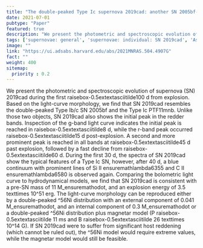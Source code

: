 ```yaml
---
title: "The double-peaked Type Ic supernova 2019cad: another SN 2005bf-like object"
date: 2021-07-01
pubtype: "Paper"
featured: true
description: "We present the photometric and spectroscopic evolution of supernova (SN) 2019cad during the first raisebox-0.5extextasciitilde100 d from explosion. Based on the light-curve morphology, we find that SN 2019cad resembles the double-peaked Type Ib/c SN 2005bf and the Type Ic PTF11mnb. Unlike those two objects, SN 2019cad also shows the initial peak in the redder bands. Inspection of the g-band light curve indicates the initial peak is reached in raisebox-0.5extextasciitilde8 d, while the r-band peak occurred raisebox-0.5extextasciitilde15 d post-explosion. A second and more prominent peak is reached in all bands at raisebox-0.5extextasciitilde45 d past explosion, followed by a fast decline from raisebox-0.5extextasciitilde60 d. During the first 30 d, the spectra of SN 2019cad show the typical features of a Type Ic SN, however, after 40 d, a blue continuum with prominent lines of Si II ensuremathlambda6355 and C II ensuremathlambda6580 is observed again. Comparing the bolometric light curve to hydrodynamical models, we find that SN 2019cad is consistent with a pre-SN mass of 11 M_ensuremathodot, and an explosion energy of 3.5 texttimes 10^51 erg. The light-curve morphology can be reproduced either by a double-peaked ^56Ni distribution with an external component of 0.041 M_ensuremathodot, and an internal component of 0.3 M_ensuremathodot or a double-peaked ^56Ni distribution plus magnetar model (P raisebox-0.5extextasciitilde 11 ms and B raisebox-0.5extextasciitilde 26 texttimes 10^14 G). If SN 2019cad were to suffer from significant host reddening (which cannot be ruled out), the ^56Ni model would require extreme values, while the magnetar model would still be feasible."
tags: ['supernovae: general', 'supernovae: individual: SN 2019cad', 'Astrophysics - High Energy Astrophysical Phenomena']
image: ""
link: "https://ui.adsabs.harvard.edu/abs/2021MNRAS.504.4907G"
fact: ""
weight: 400
sitemap:
  priority : 0.2
---
```


We present the photometric and spectroscopic evolution of supernova (SN) 2019cad during the first raisebox-0.5extextasciitilde100 d from explosion. Based on the light-curve morphology, we find that SN 2019cad resembles the double-peaked Type Ib/c SN 2005bf and the Type Ic PTF11mnb. Unlike those two objects, SN 2019cad also shows the initial peak in the redder bands. Inspection of the g-band light curve indicates the initial peak is reached in raisebox-0.5extextasciitilde8 d, while the r-band peak occurred raisebox-0.5extextasciitilde15 d post-explosion. A second and more prominent peak is reached in all bands at raisebox-0.5extextasciitilde45 d past explosion, followed by a fast decline from raisebox-0.5extextasciitilde60 d. During the first 30 d, the spectra of SN 2019cad show the typical features of a Type Ic SN, however, after 40 d, a blue continuum with prominent lines of Si II ensuremathlambda6355 and C II ensuremathlambda6580 is observed again. Comparing the bolometric light curve to hydrodynamical models, we find that SN 2019cad is consistent with a pre-SN mass of 11 M_ensuremathodot, and an explosion energy of 3.5 texttimes 10^51 erg. The light-curve morphology can be reproduced either by a double-peaked ^56Ni distribution with an external component of 0.041 M_ensuremathodot, and an internal component of 0.3 M_ensuremathodot or a double-peaked ^56Ni distribution plus magnetar model (P raisebox-0.5extextasciitilde 11 ms and B raisebox-0.5extextasciitilde 26 texttimes 10^14 G). If SN 2019cad were to suffer from significant host reddening (which cannot be ruled out), the ^56Ni model would require extreme values, while the magnetar model would still be feasible.
